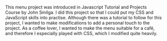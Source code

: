 This menu project was introduced in Javascript Tutorial and Projects Course by John Smilga. I did this project so that I could put my CSS and JavaScript skills into practise. Although there was a tutorial to follow for this project, I wanted to make modifications to add a personal touch to the project. As a coffee lover, I wanted to make the menu suitable for a café, and therefore I especially played with CSS, which I modified quite heavily.
